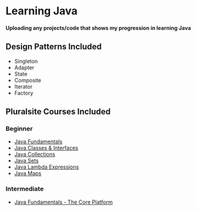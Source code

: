 # Learning Java
#### Uploading any projects/code that shows my progression in learning Java

## Design Patterns Included
- Singleton
- Adapter
- State
- Composite
- Iterator
- Factory

## Pluralsite Courses Included

### Beginner 
- [Java Fundamentals](https://app.pluralsight.com/library/courses/getting-started-programming-java/table-of-contents)
- [Java Classes & Interfaces](https://app.pluralsight.com/library/courses/working-classes-interfaces-java/table-of-contents)
- [Java Collections](https://app.pluralsight.com/library/courses/java-collections-fundamentals/table-of-contents)
- [Java Sets](https://app.pluralsight.com/interactive-courses/detail/769e442d-0c13-414c-b244-7874dde8b99b)
- [Java Lambda Expressions](https://app.pluralsight.com/interactive-courses/detail/2725377c-611e-4e14-a81f-1be8cdaf4151)
- [Java Maps](https://app.pluralsight.com/interactive-courses/detail/4841e9b2-d3bf-4441-b8db-7b0b99d7bc33)

### Intermediate 
- [Java Fundamentals - The Core Platform](https://app.pluralsight.com/library/courses/cf2f01f8-42f4-432e-ba53-cef34b719983/table-of-contents)